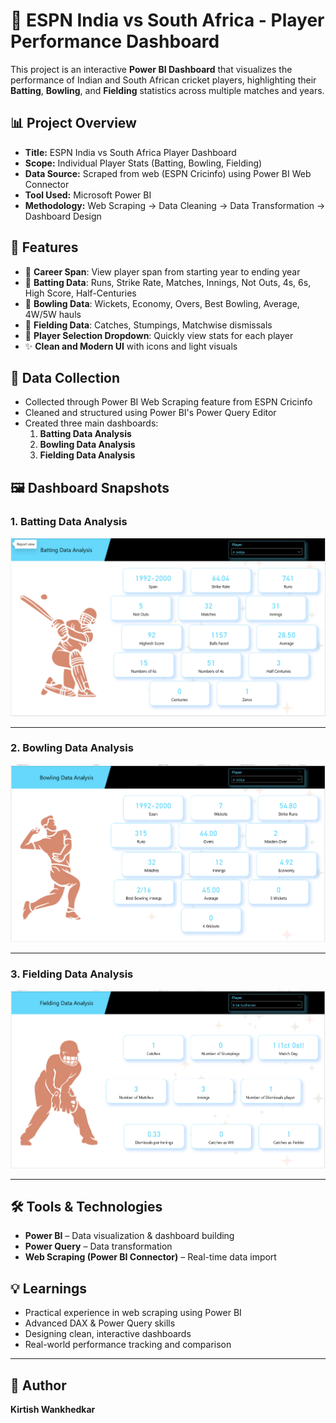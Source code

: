 
# 🏏 ESPN India vs South Africa - Player Performance Dashboard

This project is an interactive **Power BI Dashboard** that visualizes the performance of Indian and South African cricket players, highlighting their **Batting**, **Bowling**, and **Fielding** statistics across multiple matches and years.

## 📊 Project Overview

- **Title:** ESPN India vs South Africa Player Dashboard  
- **Scope:** Individual Player Stats (Batting, Bowling, Fielding)
- **Data Source:** Scraped from web (ESPN Cricinfo) using Power BI Web Connector
- **Tool Used:** Microsoft Power BI
- **Methodology:** Web Scraping → Data Cleaning → Data Transformation → Dashboard Design

## 🚀 Features

- 📅 **Career Span**: View player span from starting year to ending year  
- 🏏 **Batting Data**: Runs, Strike Rate, Matches, Innings, Not Outs, 4s, 6s, High Score, Half-Centuries  
- 🏐 **Bowling Data**: Wickets, Economy, Overs, Best Bowling, Average, 4W/5W hauls  
- 🧤 **Fielding Data**: Catches, Stumpings, Matchwise dismissals  
- 📌 **Player Selection Dropdown**: Quickly view stats for each player  
- ✨ **Clean and Modern UI** with icons and light visuals  

## 📂 Data Collection

- Collected through Power BI Web Scraping feature from ESPN Cricinfo
- Cleaned and structured using Power BI's Power Query Editor
- Created three main dashboards:
  1. **Batting Data Analysis**
  2. **Bowling Data Analysis**
  3. **Fielding Data Analysis**

## 🖼️ Dashboard Snapshots

### 1. Batting Data Analysis  
![Batting](./1.png)

---

### 2. Bowling Data Analysis  
![Bowling](./2.png)

---

### 3. Fielding Data Analysis  
![Fielding](./3.png)

---

## 🛠️ Tools & Technologies

- **Power BI** – Data visualization & dashboard building  
- **Power Query** – Data transformation  
- **Web Scraping (Power BI Connector)** – Real-time data import  

## 💡 Learnings

- Practical experience in web scraping using Power BI  
- Advanced DAX & Power Query skills  
- Designing clean, interactive dashboards  
- Real-world performance tracking and comparison  

---

## 📌 Author

**Kirtish Wankhedkar**  

